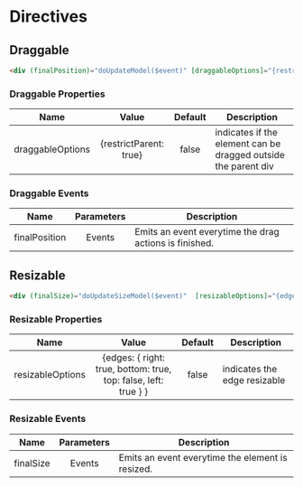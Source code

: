 # Directives

## Draggable

```html
<div (finalPosition)="doUpdateModel($event)" [draggableOptions]="{restrictParent: true}" draggable></div>

```

### Draggable Properties

| Name | Value | Default | Description |
| ---- |:----:|:-------:| ----------- |
| draggableOptions | {restrictParent: true} | false | indicates if the element can be dragged outside the parent div|

### Draggable Events

| Name | Parameters | Description |
| ---- |:----------:| ------------|
| finalPosition | Events | Emits an event everytime the drag actions is finished.|

## Resizable

```html
<div (finalSize)="doUpdateSizeModel($event)"  [resizableOptions]="{edges: { right: true, bottom: true, top: false, left: true } }" resizable></div>
```

### Resizable Properties

| Name | Value | Default | Description |
| ---- |:----:|:-------:| ----------- |
| resizableOptions | {edges: { right: true, bottom: true, top: false, left: true } } | false | indicates the edge resizable |

### Resizable Events

| Name | Parameters | Description |
| ---- |:----------:| ------------|
| finalSize | Events | Emits an event everytime the element is resized.|
